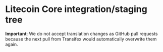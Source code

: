 Litecoin Core integration/staging tree
=====================================



**Important**: We do not accept translation changes as GitHub pull requests because the next
pull from Transifex would automatically overwrite them again.
